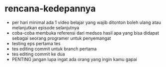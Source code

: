 # rencana-kedepannya
- per hari minimal ada 1 video belajar yang wajib ditonton
boleh ulang atau melanjutkan episode selanjutnya
- coba-coba membuka referensi dari medsos hasil apa
yang bisa didapat sebagai seorang programer untuk penyemangat
- testing eps pertama tes
- tes editing commit untuk branch pertama
- tes editing commit ke dua
- PENTING jangan lupa ingat ada orang yang ingin kamu gapai
